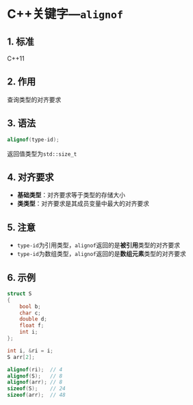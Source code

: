 # C++关键字—`alignof`

## 1. 标准

C++11

## 2. 作用

查询类型的对齐要求

## 3. 语法

```C++
alignof(type-id);
```

返回值类型为`std::size_t`

## 4. 对齐要求

- **基础类型**：对齐要求等于类型的存储大小
- **类类型**：对齐要求是其成员变量中最大的对齐要求

## 5. 注意

- `type-id`为引用类型，`alignof`返回的是**被引用**类型的对齐要求
- `type-id`为数组类型，`alignof`返回的是**数组元素**类型的对齐要求

## 6. 示例

```C++
struct S
{
    bool b;
    char c;
    double d;
    float f;
    int i;
};

int i, &ri = i;
S arr[2];

alignof(ri);  // 4
alignof(S);   // 8
alignof(arr); // 8
sizeof(S);    // 24
sizeof(arr);  // 48
```

